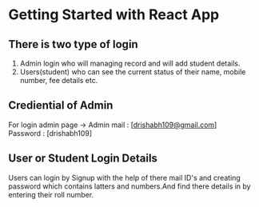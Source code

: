 # Getting Started with React App

## There is two type of login 
1. Admin login who will managing record and will add student details. 
2. Users(student) who can see the current status of their name, mobile number, fee details etc. 

## Crediential of Admin
For login admin page -> Admin mail : [drishabh109@gmail.com]  
                        Password   : [drishabh109]

## User or Student Login Details
Users can login by Signup with the help of there mail ID's and creating password which contains latters and numbers.And find there details in by entering their roll number.